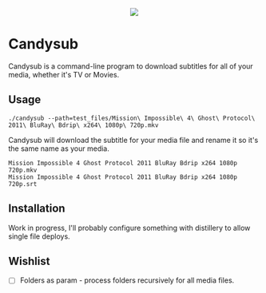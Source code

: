 <p align="center">
  <img src="http://i.imgur.com/TOFZhyF.png" />
</p>

# Candysub

Candysub is a command-line program to download subtitles for all of your media,
whether it's TV or Movies.

## Usage

```
./candysub --path=test_files/Mission\ Impossible\ 4\ Ghost\ Protocol\ 2011\ BluRay\ Bdrip\ x264\ 1080p\ 720p.mkv
```

Candysub will download the subtitle for your media file and rename it so it's
the same name as your media.

```
Mission Impossible 4 Ghost Protocol 2011 BluRay Bdrip x264 1080p 720p.mkv
Mission Impossible 4 Ghost Protocol 2011 BluRay Bdrip x264 1080p 720p.srt
```

## Installation

Work in progress, I'll probably configure something with distillery to allow
single file deploys.

## Wishlist

- [ ] Folders as param - process folders recursively for all media files.
